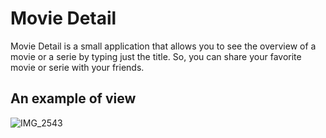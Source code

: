 # Movie Detail

Movie Detail is a small application that allows you to see the overview of a movie or a serie by typing just the title. So, you can share your favorite movie or serie with your friends.

## An example of view

![IMG_2543](https://user-images.githubusercontent.com/50472875/153076217-db8e4d3e-3445-4785-8721-644581536e6a.PNG)
